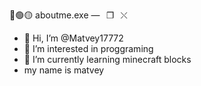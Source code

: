 🔴🟢🟡 aboutme.exe —⠀❐⠀⤬
- 👋 Hi, I’m @Matvey17772
- 👀 I’m interested in proggraming
- 🌱 I’m currently learning minecraft blocks
- my name is matvey
